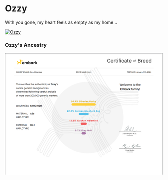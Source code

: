 # Ozzy

With you gone, my heart feels as empty as my home...

[![Ozzy](http://img.youtube.com/vi/yoOoVzVuJJk/0.jpg)](https://www.youtube.com/watch?v=yoOoVzVuJJk)

### Ozzy's Ancestry
![image](./reports/certificate.png)

